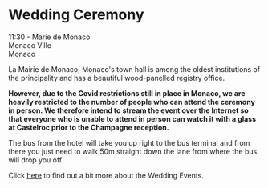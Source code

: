 # Wedding Ceremony

11:30 - Marie de Monaco  
Monaco Ville  
Monaco

La Mairie de Monaco, Monaco's town hall is among the oldest institutions of the principality and has a beautiful wood-panelled registry office.

**However, due to the Covid restrictions still in place in Monaco, we are heavily restricted to the number of people who can attend the ceremony in person. We therefore intend to stream the event over the Internet so that everyone who is unable to attend in person can watch it with a glass at Castelroc prior to the Champagne reception.**

The bus from the hotel will take you up right to the bus terminal and from there you just need to walk 50m straight down the lane from where the bus will drop you off.

Click [here](/en/events) to find out a bit more about the Wedding Events.
